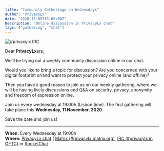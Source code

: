 ```yaml
---
title: "Community Gatherings on Wednesdays"
author: "PrivacyLx"
date: "2020-11-09T15:00:00Z"
Description: "Online discussion in PrivacyLx chat"
tags: ["gathering", "chat"]
---
```


![#privacylx IRC](/img/privacylx-irc.png)

Dear **PrivacyLx**ers,

We’ll be trying out a weekly community discussion online in our chat.

Would you like to bring a topic for discussion? Are you concerned with your
digital footprint or/and want to protect your privacy online (and offline)?

Then you have a good reason to join us on our weekly gathering, where we will be
having lively discussions and Q&A on security, privacy, anonymity and freedom of
expression online.

Join us every wednesday at 19:00h (Lisbon time). The first gathering will take place this **Wednesday, 11 November, 2020**.

Save the date and join us!

---

**When:** Every Wednesday at 19:00h\
**Where:** [PrivacyLx chat](https://privacylx.org/community/) |
         [Matrix (#privacylx:matrix.org)](https://riot.im/app/#/room/#privacylx:matrix.org),
         [IRC (#privacylx in OFTC)](https://webchat.oftc.net/?channels=privacylx) or
         [RocketChat](https://chat.direitosdigitais.pt/channel/privacylx)
